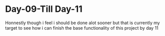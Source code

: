 # Day-09-Till Day-11

Honnestly though i feel i should be done alot sooner but that is currently my target to see how i can finish the base functionality of this project by day 11
